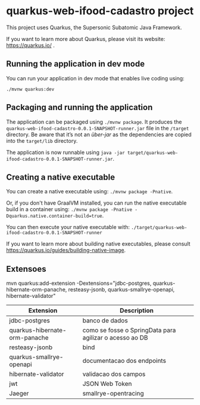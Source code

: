 # quarkus-web-ifood-cadastro project

This project uses Quarkus, the Supersonic Subatomic Java Framework.

If you want to learn more about Quarkus, please visit its website: https://quarkus.io/ .

## Running the application in dev mode

You can run your application in dev mode that enables live coding using:
```
./mvnw quarkus:dev
```

## Packaging and running the application

The application can be packaged using `./mvnw package`.
It produces the `quarkus-web-ifood-cadastro-0.0.1-SNAPSHOT-runner.jar` file in the `/target` directory.
Be aware that it’s not an _über-jar_ as the dependencies are copied into the `target/lib` directory.

The application is now runnable using `java -jar target/quarkus-web-ifood-cadastro-0.0.1-SNAPSHOT-runner.jar`.

## Creating a native executable

You can create a native executable using: `./mvnw package -Pnative`.

Or, if you don't have GraalVM installed, you can run the native executable build in a container using: `./mvnw package -Pnative -Dquarkus.native.container-build=true`.

You can then execute your native executable with: `./target/quarkus-web-ifood-cadastro-0.0.1-SNAPSHOT-runner`

If you want to learn more about building native executables, please consult https://quarkus.io/guides/building-native-image.

## Extensoes

mvn quarkus:add-extension -Dextensions="jdbc-postgres, quarkus-hibernate-orm-panache, resteasy-jsonb, quarkus-smallrye-openapi, hibernate-validator"

| Extension | Description |
| --- | --- |
| jdbc-postgres | banco de dados |
| quarkus-hibernate-orm-panache | como se fosse o SpringData para agilizar o acesso ao DB |
| resteasy-jsonb | bind |
| quarkus-smallrye-openapi | documentacao dos endpoints |
| hibernate-validator | validacao dos campos |
| jwt | JSON Web Token |
|Jaeger | smallrye-opentracing |